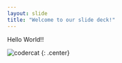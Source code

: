 ```yaml
---
layout: slide
title: "Welcome to our slide deck!"
---
```


Hello World!!

![codercat](https://octodex.github.com/images/codercat.jpg)
{: .center}
